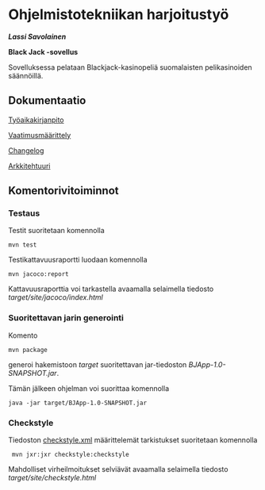 # Ohjelmistotekniikan harjoitustyö

***Lassi Savolainen***

**Black Jack -sovellus**

Sovelluksessa pelataan Blackjack-kasinopeliä suomalaisten pelikasinoiden säännöillä.

## Dokumentaatio

[Työaikakirjanpito](https://github.com/lassisav/BJApp/blob/master/documentation/tuntikirjanpito.md)

[Vaatimusmäärittely](https://github.com/lassisav/BJApp/blob/master/documentation/vaatimusmaarittely.md)

[Changelog](https://github.com/lassisav/BJApp/blob/master/documentation/changelog.md)

[Arkkitehtuuri](https://github.com/lassisav/BJApp/blob/master/documentation/arkkitehtuuri.md)

## Komentorivitoiminnot

### Testaus

Testit suoritetaan komennolla

```
mvn test
```

Testikattavuusraportti luodaan komennolla

```
mvn jacoco:report
```

Kattavuusraporttia voi tarkastella avaamalla selaimella tiedosto _target/site/jacoco/index.html_

### Suoritettavan jarin generointi

Komento

```
mvn package
```

generoi hakemistoon _target_ suoritettavan jar-tiedoston _BJApp-1.0-SNAPSHOT.jar_.

Tämän jälkeen ohjelman voi suorittaa komennolla 

```
java -jar target/BJApp-1.0-SNAPSHOT.jar
```

### Checkstyle

Tiedoston [checkstyle.xml](https://github.com/lassisav/BJApp/blob/master/BJApp/checkstyle.xml) määrittelemät tarkistukset suoritetaan komennolla

```
 mvn jxr:jxr checkstyle:checkstyle
```

Mahdolliset virheilmoitukset selviävät avaamalla selaimella tiedosto _target/site/checkstyle.html_
